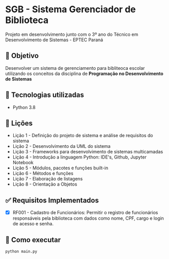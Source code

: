 # SGB - Sistema Gerenciador de Biblioteca

Projeto em desenvolvimento junto com o 3º ano do Técnico em Desenvolvimento de Sistemas - EPTEC Paraná

## 🎯 Objetivo
Desenvolver um sistema de gerenciamento para bibliteoca escolar utilizando os conceitos da disciplina de **Programação no Desenvolvimento de Sistemas**

## 🚀 Tecnologias utilizadas
- Python 3.8

## 📝 Lições
- Lição 1 - Definição do projeto de sistema e análise de requisitos do sistema
- Lição 2 - Desenvolvimento da UML do sistema
- Lição 3 - Frameworks para desenvolvimento de sistemas multicamadas
- Lição 4 - Introdução a linguagem Python: IDE's, Github, Jupyter Notebook
- Lição 5 - Módulos, pacotes e funções built-in
- Lição 6 - Métodos e funções
- Lição 7 - Elaboração de listagens
- Lição 8 - Orientação a Objetos

## ✅ Requisitos Implementados
- [X] RF001 - Cadastro de Funcionários: Permitir o registro de funcionários responsáveis pela biblioteca com dados como nome, CPF, cargo e login de acesso e senha.

## 📝 Como executar
```bash
python main.py
```

